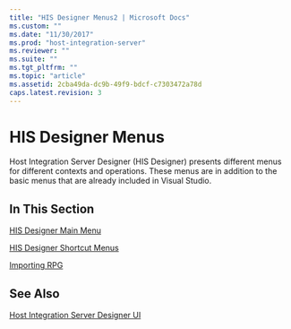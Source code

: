 ```yaml
---
title: "HIS Designer Menus2 | Microsoft Docs"
ms.custom: ""
ms.date: "11/30/2017"
ms.prod: "host-integration-server"
ms.reviewer: ""
ms.suite: ""
ms.tgt_pltfrm: ""
ms.topic: "article"
ms.assetid: 2cba49da-dc9b-49f9-bdcf-c7303472a78d
caps.latest.revision: 3
---
```

# HIS Designer Menus
Host Integration Server Designer (HIS Designer) presents different menus for different contexts and operations. These menus are in addition to the basic menus that are already included in Visual Studio.  
  
## In This Section  
 [HIS Designer Main Menu](../HIS2010/his-designer-main-menu2.md)  
  
 [HIS Designer Shortcut Menus](../HIS2010/his-designer-shortcut-menus2.md)  
  
 [Importing RPG](../HIS2010/importing-rpg2.md)  
  
## See Also  
 [Host Integration Server Designer UI](../HIS2010/host-integration-server-designer-ui2.md)